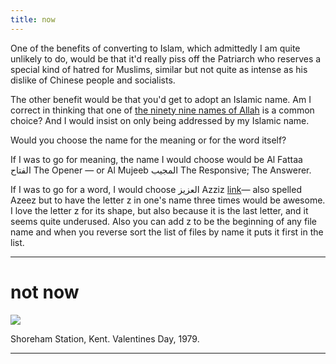 ```yaml
---
title: now
---
```


One of the benefits of converting to Islam, which admittedly I am quite unlikely to do, would be that it'd really piss off the Patriarch who reserves a special kind of hatred for Muslims, similar but not quite as intense as his dislike of Chinese people and socialists.

The other benefit would be that you'd get to adopt an Islamic name. Am I correct in thinking that one of [the ninety nine names of Allah](https://simple.wikipedia.org/wiki/Names%5C_of%5C_God%5C_in%5C_Islam) is a common choice? And I would insist on only being addressed by my Islamic name.

Would you choose the name for the meaning or for the word itself?

If I was to go for meaning, the name I would choose would be Al Fattaa الفتاح The Opener — or Al Mujeeb المجيب The Responsive; The Answerer.

If I was to go for a word, I would choose العزيز Azziz [link](https://wahiduddin.net/words/99_pages/aziz_8.htm)— also spelled Azeez but to have the letter z in one's name three times would be awesome. I love the letter z for its shape, but also because it is the last letter, and it seems quite underused. Also you can add z to be the beginning of any file name and when you reverse sort the list of files by name it puts it first in the list.

----------------------



# not now



![](http://johannesk.com.s3.amazonaws.com/2020/img/Shoreham-Kent-Valentines-Day-1979-web.jpg)

Shoreham Station, Kent.
Valentines Day, 1979.

----------------------



![]()








